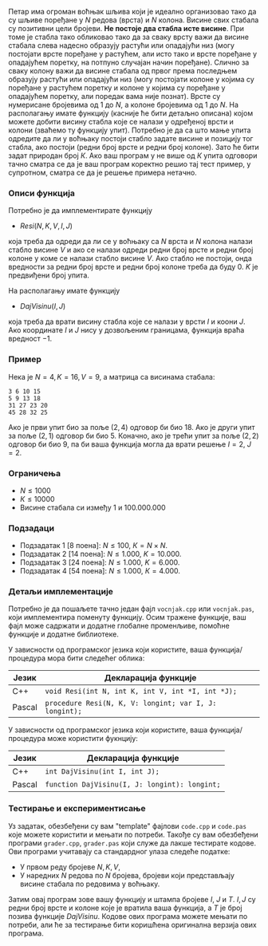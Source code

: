 ﻿Петар има огроман воћњак шљива који је идеално организовао тако да су шљиве поређане у $N$ редова (врста) и $N$ колона. Висине свих стабала су позитивни цели бројеви. **Не постоје два стабла исте висине**. При томе је стабла тако обликовао тако да за сваку врсту важи да висине стабала слева надесно образују растући или опадајући низ (могу постојати врсте поређане у растућем, али исто тако и врсте поређане у опадајућем поретку, на потпуно случајан начин поређане). Слично за сваку колону важи да висине стабала од првог према последњем образују растући или опадајући низ (могу постојати колоне у којима су поређане у растућем поретку и колоне у којима су поређане у опадајућем поретку, али поредак вама није познат). Врсте су нумерисане бројевима од $1$ до $N$, а колоне бројевима од $1$ до $N$. На располагању имате функцију (касније ће бити детаљно описана) којом можете добити висину стабла које се налази у одређеној врсти и колони (зваћемо ту функцију упит). Потребно је да са што мање упита одредите да ли у воћњаку постоји стабло задате висине и позицију тог стабла, ако постоји (редни број врсте и редни број колоне). Зато ће бити задат природан број $К$. Ако ваш програм у не више од $К$ упита одговори тачно сматра се да је ваш програм коректно решио тај тест пример, у супротном, сматра се да је решење примера нетачно.

### Описи функција

Потребно је да имплементирате функцију

*  $Resi(N, K, V, I, J)$

која треба да одреди да ли се у воћњаку са $N$ врста и $N$ колона налази стабло висине $V$ и ако се налази одреди редни број врсте и редни број колоне у коме се налази стабло висине $V$. Ако стабло не постоји, онда вредности за редни број врсте и редни број колоне треба да буду 0. $K$ је предвиђени број упита.

На располагању имате функцију 

 *  $DajVisinu(I, J)$

која треба да врати висину стабла које се налази у врсти $I$ и коони $J$. Ако координате $I$ и $J$ нису у дозвољеним границама, функција враћа вредност $-1$.

### Пример

Нека је $N = 4, K = 16, V = 9$, а матрица са висинама стабала:

```
3 6 10 15
5 9 13 18
31 27 23 20
45 28 32 25
```

Ако је  први упит био за поље $(2, 4)$ одговор би био $18$. Ако је други упит за поље $(2,1)$ одговор би био $5$. Коначно, ако је трећи упит за поље $(2,2)$ одговор би био 9, па би ваша функција могла да врати решење $I=2$, $J=2$.

### Ограничења

+ $N \leq 1000$
+ $К \leq 10000$
+ Висине стабала си између $1$ и $100.000.000$

### Подзадаци

 + Подзадатак 1 [8 поена]: $N \leq 100$, $К = N \times N$.
 + Подзадатак 2 [14 поена]: $N \leq 1.000$, $K = 10.000$.
 + Подзадатак 3 [24 поена]: $N \leq 1.000$, $K = 6.000$.
 + Подзадатак 4 [54 поена]: $N \leq 1.000$, $К = 4.000$.

### Детаљи имплементације

Потребно је да пошаљете тачно један фајл `vocnjak.cpp` или `vocnjak.pas`, који имплементира поменуту функцију. Осим тражене функције, ваш фајл може садржати и додатне глобалне променљиве, помоћне функције и додатне библиотеке.

У зависности од програмског језика који користите, ваша функција/процедура мора бити следећег облика:

| Језик   | Декларација функције                                                                                    | 
| ------- | ------------------------------------------------------------------------------------------------------- |
| C++     | `void Resi(int N, int K, int V, int *I, int *J);`   |
| Pascal  | `procedure Resi(N, K, V: longint; var I, J: longint);`   |

У зависности од програмског језика који користите,  ваша функција/процедура може користити фукнцију:

| Језик   | Декларација функције                                                                                    | 
| ------- | ------------------------------------------------------------------------------------------------------- |
| C++     | `int DajVisinu(int I, int J);`   |
| Pascal  | `function DajVisinu(I, J: longint): longint;`   |

### Тестирање и експериментисање

Уз задатак, обезбеђени су вам "template" фајлови `code.cpp` и `code.pas` које можете користити и мењати по потреби. Такође су вам обезбеђени програми `grader.cpp`, `grader.pas` који служе да лакше тестирате кодове. Ови програми учитавају са стандардног улаза следеће податке:

+ У првом реду бројеве $N, K, V$,
+ У наредних $N$ редова по $N$ бројева, бројеви који представљају висине стабала по редовима у воћњаку.

Затим овај програм зове вашу функцију и штампа бројеве $I$, $J$ и $T$. $I, J$ су редни број врсте и колоне које је вратила ваша функција, а $T$ је број позива функције $DajVisinu$. Кодове ових програма можете мењати по потреби, али ће за тестирање бити коришћена оригинална верзија ових програма.
